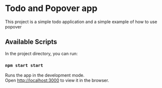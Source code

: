 # Todo and Popover app

This project is a simple  todo application and a simple example of how to use popover

## Available Scripts

In the project directory, you can run:

### `npm start start`

Runs the app in the development mode.\
Open [http://localhost:3000](http://localhost:3000) to view it in the browser.


